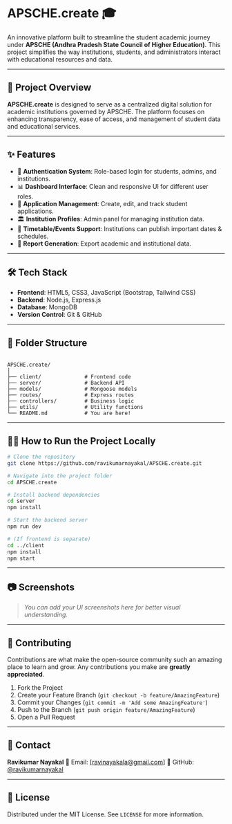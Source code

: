 


# APSCHE.create 🎓

An innovative platform built to streamline the student academic journey under **APSCHE (Andhra Pradesh State Council of Higher Education)**. This project simplifies the way institutions, students, and administrators interact with educational resources and data.

---

## 🚀 Project Overview

**APSCHE.create** is designed to serve as a centralized digital solution for academic institutions governed by APSCHE. The platform focuses on enhancing transparency, ease of access, and management of student data and educational services.

---

## ✨ Features

- 🔐 **Authentication System**: Role-based login for students, admins, and institutions.
- 📊 **Dashboard Interface**: Clean and responsive UI for different user roles.
- 📄 **Application Management**: Create, edit, and track student applications.
- 🏛️ **Institution Profiles**: Admin panel for managing institution data.
- 📅 **Timetable/Events Support**: Institutions can publish important dates & schedules.
- 📑 **Report Generation**: Export academic and institutional data.

---

## 🛠️ Tech Stack

- **Frontend**: HTML5, CSS3, JavaScript (Bootstrap, Tailwind CSS)
- **Backend**: Node.js, Express.js
- **Database**: MongoDB
- **Version Control**: Git & GitHub

---

## 📁 Folder Structure

```

APSCHE.create/
│
├── client/              # Frontend code
├── server/              # Backend API
├── models/              # Mongoose models
├── routes/              # Express routes
├── controllers/         # Business logic
├── utils/               # Utility functions
└── README.md            # You are here!

````

---

## 🧑‍💻 How to Run the Project Locally

```bash
# Clone the repository
git clone https://github.com/ravikumarnayakal/APSCHE.create.git

# Navigate into the project folder
cd APSCHE.create

# Install backend dependencies
cd server
npm install

# Start the backend server
npm run dev

# (If frontend is separate)
cd ../client
npm install
npm start
````

---

## 📷 Screenshots

> *You can add your UI screenshots here for better visual understanding.*

---

## 🤝 Contributing

Contributions are what make the open-source community such an amazing place to learn and grow. Any contributions you make are **greatly appreciated**.

1. Fork the Project
2. Create your Feature Branch (`git checkout -b feature/AmazingFeature`)
3. Commit your Changes (`git commit -m 'Add some AmazingFeature'`)
4. Push to the Branch (`git push origin feature/AmazingFeature`)
5. Open a Pull Request

---

## 📧 Contact

**Ravikumar Nayakal**
📩 Email: \[[ravinayakala@gmail.com](mailto:ravinayakala@gmail.com)]
🔗 GitHub: [@ravikumarnayakal](https://github.com/ravikumarnayakal)

---

## 📄 License

Distributed under the MIT License. See `LICENSE` for more information.


